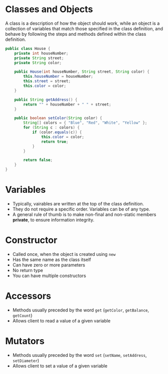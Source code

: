 # Classes and Objects

A class is a description of how the object should work, while an object is a collection of variables that match those specified in the class definition, and behave by following the steps and methods defined within the class definition.

```java
public class House {
    private int houseNumber;
    private String street;
    private String color;

    public House(int houseNumber, String street, String color) {
        this.houseNumber = houseNumber;
        this.street = street;
        this.color = color;
    }

    public String getAddress() {
        return "" + houseNumber + " " + street;
    }

    public boolean setColor(String color) {
        String[] colors = { "Blue", "Red", "White", "Yellow" };
        for (String c : colors) {
            if (color.equals(c)) {
                this.color = color;
                return true;
            }
        }

        return false;
    }
}
```

# Variables

- Typically, vairables are written at the top of the class definition. 
- They do not require a specific order. Variables can be of any type. 
- A general rule of thumb is to make non-final and non-static members **private**, to ensure information integrity.

# Constructor

- Called once, when the object is created using `new`
- Has the same name as the class itself
- Can have zero or more parameters
- No return type
- You can have multiple constructors

# Accessors

- Methods usually preceded by the word `get` (`getColor`, `getBalance`, `getCount`)
- Allows client to read a value of a given variable

# Mutators

- Methods usually preceded by the word `set` (`setName`, `setAddress`, `setDiameter`)
- Allows client to set a value of a given variable